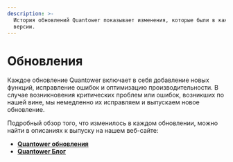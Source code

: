 ```yaml
---
description: >-
  История обновлений Quantower показывает изменения, которые были в каждой
  версии.
---
```


# Обновления

Каждое обновление Quantower включает в себя добавление новых функций, исправление ошибок и оптимизацию производительности. В случае возникновения критических проблем или ошибок, возникших по нашей вине, мы немедленно их исправляем и выпускаем новое обновление.

Подробный обзор того, что изменилось в каждом обновлении, можно найти в описаниях к выпуску на нашем веб-сайте:

* [**Quantower обновления**](https://www.quantower.com/release-notes)
* [**Quantower Блог**](https://www.quantower.com/blog)

